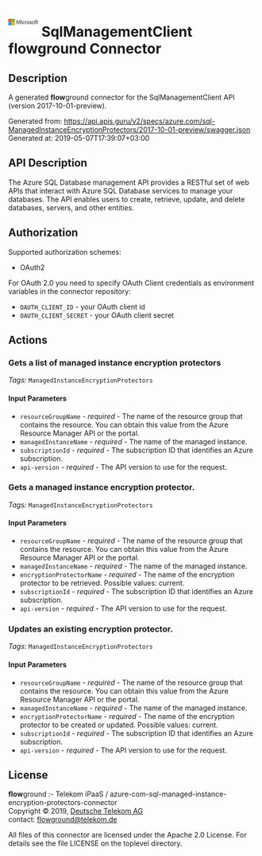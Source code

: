 # ![LOGO](logo.png) SqlManagementClient **flow**ground Connector

## Description

A generated **flow**ground connector for the SqlManagementClient API (version 2017-10-01-preview).

Generated from: https://api.apis.guru/v2/specs/azure.com/sql-ManagedInstanceEncryptionProtectors/2017-10-01-preview/swagger.json<br/>
Generated at: 2019-05-07T17:39:07+03:00

## API Description

The Azure SQL Database management API provides a RESTful set of web APIs that interact with Azure SQL Database services to manage your databases. The API enables users to create, retrieve, update, and delete databases, servers, and other entities.

## Authorization

Supported authorization schemes:
- OAuth2

For OAuth 2.0 you need to specify OAuth Client credentials as environment variables in the connector repository:
* `OAUTH_CLIENT_ID` - your OAuth client id
* `OAUTH_CLIENT_SECRET` - your OAuth client secret

## Actions

### Gets a list of managed instance encryption protectors

*Tags:* `ManagedInstanceEncryptionProtectors`

#### Input Parameters
* `resourceGroupName` - _required_ - The name of the resource group that contains the resource. You can obtain this value from the Azure Resource Manager API or the portal.
* `managedInstanceName` - _required_ - The name of the managed instance.
* `subscriptionId` - _required_ - The subscription ID that identifies an Azure subscription.
* `api-version` - _required_ - The API version to use for the request.

### Gets a managed instance encryption protector.

*Tags:* `ManagedInstanceEncryptionProtectors`

#### Input Parameters
* `resourceGroupName` - _required_ - The name of the resource group that contains the resource. You can obtain this value from the Azure Resource Manager API or the portal.
* `managedInstanceName` - _required_ - The name of the managed instance.
* `encryptionProtectorName` - _required_ - The name of the encryption protector to be retrieved.
    Possible values: current.
* `subscriptionId` - _required_ - The subscription ID that identifies an Azure subscription.
* `api-version` - _required_ - The API version to use for the request.

### Updates an existing encryption protector.

*Tags:* `ManagedInstanceEncryptionProtectors`

#### Input Parameters
* `resourceGroupName` - _required_ - The name of the resource group that contains the resource. You can obtain this value from the Azure Resource Manager API or the portal.
* `managedInstanceName` - _required_ - The name of the managed instance.
* `encryptionProtectorName` - _required_ - The name of the encryption protector to be created or updated.
    Possible values: current.
* `subscriptionId` - _required_ - The subscription ID that identifies an Azure subscription.
* `api-version` - _required_ - The API version to use for the request.

## License

**flow**ground :- Telekom iPaaS / azure-com-sql-managed-instance-encryption-protectors-connector<br/>
Copyright © 2019, [Deutsche Telekom AG](https://www.telekom.de)<br/>
contact: flowground@telekom.de

All files of this connector are licensed under the Apache 2.0 License. For details
see the file LICENSE on the toplevel directory.
